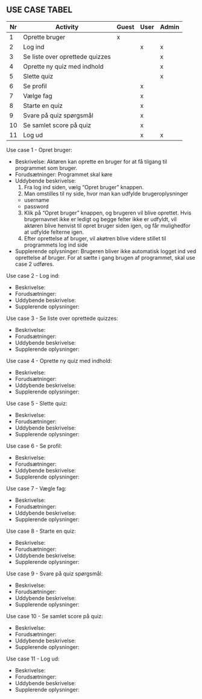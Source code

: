 ## USE CASE TABEL

| Nr | Activity                        | Guest  | User | Admin | 
|----|---------------------------------|--------|------|-------| 
| 1 | Oprette bruger| x | | |
| 2 | Log ind | | x | x |
| 3 | Se liste over oprettede quizzes | | | x |
| 4 | Oprette ny quiz med indhold | | | x |
| 5 | Slette quiz | | | x |
| 6 | Se profil | | x | |
| 7 | Vælge fag | | x | |
| 8 | Starte en quiz | | x | |
| 9 | Svare på quiz spørgsmål | | x | |
| 10 | Se samlet score på quiz | | x |  |
| 11 | Log ud | | x | x |






Use case 1 - Opret bruger:
- Beskrivelse: 
  Aktøren	kan	oprette	en	bruger for	at	få	tilgang	til	programmet	som	bruger.	
- Forudsætninger:
  Programmet skal køre
- Uddybende beskrivelse:
  1. Fra log ind siden, vælg “Opret	bruger”	knappen.
  2. Man omstilles til ny side, hvor man kan udfylde brugeroplysninger
    - username
    - password
  3. Klik	på	“Opret	bruger” knappen, og brugeren vil blive oprettet. Hvis brugernavnet ikke er ledigt og begge felter ikke er udfyldt, vil aktøren blive henvist til  opret bruger siden igen, og får mulighedfor at udfylde felterne igen.
  4. Efter oprettelse af bruger, vil akøtren blive videre stillet til programmets log ind side	
- Supplerende oplysninger:
  Brugeren	bliver	ikke	automatisk	logget	ind	ved	oprettelse af	bruger.	For	at sætte	i	gang	brugen	af programmet,	skal	use	case	2	udføres.	




Use case 2 - Log ind:
- Beskrivelse: 
- Forudsætninger:
- Uddybende beskrivelse:
- Supplerende oplysninger:

Use case 3 - Se liste over oprettede quizzes:
- Beskrivelse: 
- Forudsætninger:
- Uddybende beskrivelse:
- Supplerende oplysninger:

Use case 4 - Oprette ny quiz med indhold:
- Beskrivelse: 
- Forudsætninger:
- Uddybende beskrivelse:
- Supplerende oplysninger:

Use case 5 - Slette quiz:
- Beskrivelse: 
- Forudsætninger:
- Uddybende beskrivelse:
- Supplerende oplysninger:

Use case 6 - Se profil:
- Beskrivelse: 
- Forudsætninger:
- Uddybende beskrivelse:
- Supplerende oplysninger:

Use case 7 - Vægle fag:
- Beskrivelse: 
- Forudsætninger:
- Uddybende beskrivelse:
- Supplerende oplysninger:

Use case 8 - Starte en quiz:
- Beskrivelse: 
- Forudsætninger:
- Uddybende beskrivelse:
- Supplerende oplysninger:

Use case 9 - Svare på quiz spørgsmål:
- Beskrivelse: 
- Forudsætninger:
- Uddybende beskrivelse:
- Supplerende oplysninger:

Use case 10 - Se samlet score på quiz:
- Beskrivelse: 
- Forudsætninger:
- Uddybende beskrivelse:
- Supplerende oplysninger:

Use case 11 - Log ud:
- Beskrivelse: 
- Forudsætninger:
- Uddybende beskrivelse:
- Supplerende oplysninger:

